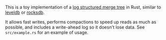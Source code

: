 This is a toy implementation of a [log structured merge tree](https://en.wikipedia.org/wiki/Log-structured_merge-tree) in Rust, similar to [leveldb](http://leveldb.org/) or [rocksdb](https://rocksdb.org/).

It allows fast writes, performs compactions to speed up reads as much as possible, and includes a write-ahead log so it doesn't lose data.  See `src/example.rs` for an example of usage.
